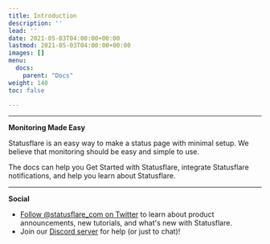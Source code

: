 ```yaml
---
title: Introduction
description: ''
lead: ''
date: 2021-05-03T04:00:00+00:00
lastmod: 2021-05-03T04:00:00+00:00
images: []
menu:
  docs:
    parent: "Docs"
weight: 140
toc: false

---
```

***

**​Monitoring Made Easy**

Statusflare is an easy way to make a status page with minimal setup. We believe that monitoring should be easy and simple to use.

The docs can help you Get Started with Statusflare, integrate Statusflare notifications, and help you learn about Statusflare.

***

**Social**

* [Follow @statusflare_com on Twitter](https://twitter.com/statusflare_com) to learn about product announcements, new tutorials, and what's new with Statusflare.
* Join our [Discord server](https://discord.gg/psfJKMCN4v) for help (or just to chat)!